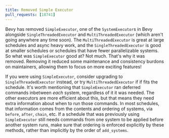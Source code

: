 ```yaml
---
title: Removed Simple Executor
pull_requests: [18741]
---
```


Bevy has removed `SimpleExecutor`, one of the `SystemExecutor`s in Bevy alongside `SingleThreadedExecutor` and `MultiThreadedExecutor` (which aren't going anywhere any time soon).
The `MultiThreadedExecutor` is great at large schedules and async heavy work, and the `SingleThreadedExecutor` is good at smaller schedules or schedules that have fewer parallelizable systems.
So what was `SimpleExecutor` good at? Not much. That's why it was removed. Removing it reduced some maintenance and consistency burdons on maintainers, allowing them to focus on more exciting features!

If you were using `SimpleExecutor`, consider upgrading to `SingleThreadedExecutor` instead, or try `MultiThreadedExecutor` if if fits the schedule.
It's worth mentioning that `SimpleExecutor` ran deferred commands inbetween *each* system, regardless of it it was needed.
The other executors are more efficient about this, but that means they need extra information about when to run those commands.
In most schedules, that information comes from the contents and ordering of systems, via `before`, `after`, `chain`, etc.
If a schedule that was previously using `SimpleExecutor` still needs commands from one system to be applied before another system runs,
make sure that ordering is enforced explicitly by these methods, rather than implicitly by the order of `add_systems`.
